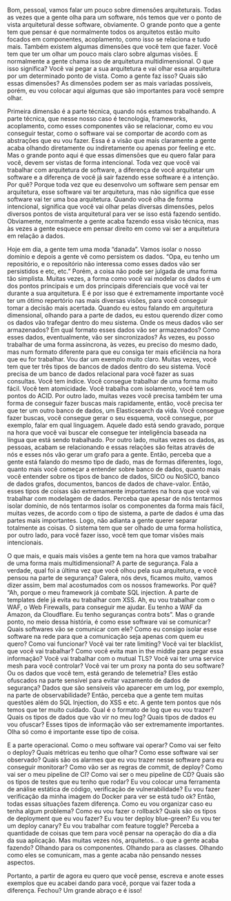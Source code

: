 Bom, pessoal, vamos falar um pouco sobre dimensões arquiteturais. Todas as vezes que a gente olha para um software, nós temos que ver o ponto de vista arquitetural desse software, obviamente. O grande ponto que a gente tem que pensar é que normalmente todos os arquitetos estão muito focados em componentes, acoplamento, como isso se relaciona e tudo mais. Também existem algumas dimensões que você tem que fazer. Você tem que ter um olhar um pouco mais claro sobre algumas visões. E normalmente a gente chama isso de arquitetura multidimensional. O que isso significa? Você vai pegar a sua arquitetura e vai olhar essa arquitetura por um determinado ponto de vista. Como a gente faz isso? Quais são essas dimensões? As dimensões podem ser as mais variadas possíveis, porém, eu vou colocar aqui algumas que são importantes para você sempre olhar.

Primeira dimensão é a parte técnica, quando nós estamos trabalhando. A parte técnica, que nesse nosso caso é tecnologia, frameworks, acoplamento, como esses componentes vão se relacionar, como eu vou conseguir testar, como o software vai se comportar de acordo com as abstrações que eu vou fazer. Essa é a visão que mais claramente a gente acaba olhando diretamente ou indiretamente ou apenas por feeling e etc. Mas o grande ponto aqui é que essas dimensões que eu quero falar para você, devem ser vistas de forma intencional. Toda vez que você vai trabalhar com arquitetura de software, a diferença de você arquitetar um software e a diferença de você já sair fazendo esse software é a intenção. Por quê? Porque toda vez que eu desenvolvo um software sem pensar em arquitetura, esse software vai ter arquitetura, mas não significa que esse software vai ter uma boa arquitetura. Quando você olha de forma intencional, significa que você vai olhar pelas diversas dimensões, pelos diversos pontos de vista arquitetural para ver se isso está fazendo sentido. Obviamente, normalmente a gente acaba fazendo essa visão técnica, mas às vezes a gente esquece em pensar direito em como vai ser a arquitetura em relação a dados.

Hoje em dia, a gente tem uma moda “danada”. Vamos isolar o nosso domínio e depois a gente vê como persistem os dados. “Opa, eu tenho um repositório, e o repositório não interessa como esses dados vão ser persistidos e etc, etc.” Porém, a coisa não pode ser julgada de uma forma tão simplista. Muitas vezes, a forma como você vai modelar os dados é um dos pontos principais e um dos principais diferenciais que você vai ter durante a sua arquitetura. E é por isso que é extremamente importante você ter um ótimo repertório nas mais diversas visões, para você conseguir tomar a decisão mais acertada. Quando eu estou falando em arquitetura dimensional, olhando para a parte de dados, eu estou querendo dizer como os dados vão trafegar dentro do meu sistema. Onde os meus dados vão ser armazenados? Em qual formato esses dados vão ser armazenados? Como esses dados, eventualmente, vão ser sincronizados? Às vezes, eu posso trabalhar de uma forma assíncrona, às vezes, eu preciso do mesmo dado, mas num formato diferente para que eu consiga ter mais eficiência na hora que eu for trabalhar. Vou dar um exemplo muito claro. Muitas vezes, você tem que ter três tipos de bancos de dados dentro do seu sistema. Você precisa de um banco de dados relacional para você fazer as suas consultas. Você tem índice. Você consegue trabalhar de uma forma muito fácil. Você tem atomicidade. Você trabalha com isolamento, você tem os pontos do ACID. Por outro lado, muitas vezes você precisa também ter uma forma de conseguir fazer buscas mais rapidamente, então, você precisa ter que ter um outro banco de dados, um Elasticsearch da vida. Você consegue fazer buscas, você consegue gerar o seu esquema, você consegue, por exemplo, falar em qual linguagem. Aquele dado está sendo gravado, porque na hora que você vai buscar ele consegue ter inteligência baseada na língua que está sendo trabalhado. Por outro lado, muitas vezes os dados, as pessoas, acabam se relacionando e essas relações são feitas através de nós e esses nós vão gerar um grafo para a gente. Então, perceba que a gente está falando do mesmo tipo de dado, mas de formas diferentes, logo, quanto mais você começar a entender sobre banco de dados, quanto mais você entender sobre os tipos de banco de dados, SICO ou NoSICO, banco de dados grafos, documentos, bancos de dados de chave-valor. Então, esses tipos de coisas são extremamente importantes na hora que você vai trabalhar com modelagem de dados.  Perceba que apesar de nós tentarmos isolar domínio, de nós tentarmos isolar os componentes da forma mais fácil, muitas vezes, de acordo com o tipo de sistema, a parte de dados é uma das partes mais importantes. Logo, não adianta a gente querer separar totalmente as coisas. O sistema tem que ser olhado de uma forma holística, por outro lado, para você fazer isso, você tem que tomar visões mais intencionais.

O que mais, e quais mais visões a gente tem na hora que vamos trabalhar de uma forma mais multidimensional? A parte de segurança. Fala a verdade, qual foi a última vez que você olhou pela sua arquitetura, e você pensou na parte de segurança? Galera, nós devs, ficamos muito, vamos dizer assim, bem mal acostumados com os nossos frameworks. Por quê? “Ah, porque o meu framework já combate SQL injection. A parte de templates dele já evita eu trabalhar com XSS. Ah, eu vou trabalhar com o WAF, o Web Firewalls, para conseguir me ajudar. Eu tenho a WAF da Amazon, da Cloudflare. Eu tenho seguranças contra bots”. Mas o grande ponto, no meio dessa história, é como esse software vai se comunicar? Quais softwares vão se comunicar com ele? Como eu consigo isolar esse software na rede para que a comunicação seja apenas com quem eu quero? Como vai funcionar? Você vai ter rate limiting? Você vai ter blacklist, que você vai trabalhar? Como você evita man in the middle para pegar essa informação? Você vai trabalhar com o mutual TLS? Você vai ter uma service mesh para você controlar? Você vai ter um proxy na ponta do seu software? Ou os dados que você tem, está gerando de telemetria? Eles estão ofuscados na parte sensível para evitar vazamento de dados de segurança? Dados que são sensíveis vão aparecer em um log, por exemplo, na parte de observabilidade? Então, perceba que a gente tem muitas questões além do SQL Injection, do XSS e etc. A gente tem pontos que nós temos que ter muito cuidado. Qual é o formato de log que eu vou trazer? Quais os tipos de dados que vão vir no meu log? Quais tipos de dados eu vou ofuscar? Esses tipos de informação vão ser extremamente importantes. Olha só como é importante esse tipo de coisa.

E a parte operacional. Como o meu software vai operar? Como vai ser feito o deploy? Quais métricas eu tenho que olhar? Como esse software vai ser observado? Quais são os alarmes que eu vou trazer nesse software para eu conseguir monitorar? Como vão ser as regras de commit, de deploy? Como vai ser o meu pipeline de CI? Como vai ser o meu pipeline de CD? Quais são os tipos de testes que eu tenho que rodar? Eu vou colocar uma ferramenta de análise estática de código, verificação de vulnerabilidade? Eu vou fazer verificação da minha imagem do Docker para ver se está tudo ok? Então, todas essas situações fazem diferença. Como eu vou organizar caso eu tenha algum problema? Como eu vou fazer o rollback? Quais são os tipos de deployment que eu vou fazer? Eu vou ter deploy blue-green? Eu vou ter um deploy canary? Eu vou trabalhar com feature toggle? Perceba a quantidade de coisas que tem para você pensar na operação do dia a dia da sua aplicação. Mas muitas vezes nós, arquitetos… o que a gente acaba fazendo? Olhando para os componentes. Olhando para as classes. Olhando como eles se comunicam, mas a gente acaba não pensando nesses aspectos.

Portanto, a partir de agora eu quero que você pense, escreva e anote esses exemplos que eu acabei dando para você, porque vai fazer toda a diferença. Fechou? Um grande abraço e é isso!
